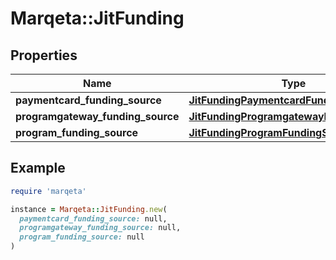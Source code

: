 # Marqeta::JitFunding

## Properties

| Name | Type | Description | Notes |
| ---- | ---- | ----------- | ----- |
| **paymentcard_funding_source** | [**JitFundingPaymentcardFundingSource**](JitFundingPaymentcardFundingSource.md) |  | [optional] |
| **programgateway_funding_source** | [**JitFundingProgramgatewayFundingSource**](JitFundingProgramgatewayFundingSource.md) |  | [optional] |
| **program_funding_source** | [**JitFundingProgramFundingSource**](JitFundingProgramFundingSource.md) |  | [optional] |

## Example

```ruby
require 'marqeta'

instance = Marqeta::JitFunding.new(
  paymentcard_funding_source: null,
  programgateway_funding_source: null,
  program_funding_source: null
)
```

